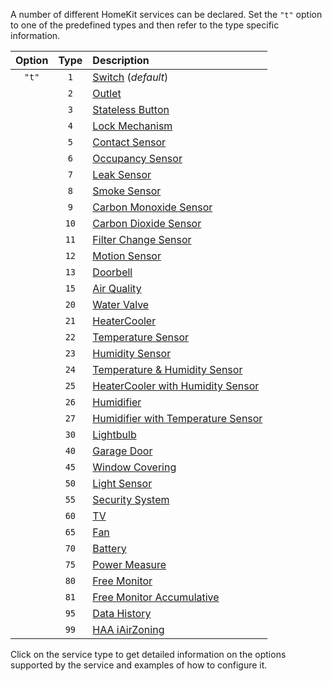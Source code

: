 A number of different HomeKit services can be declared. Set the `"t"` option to
one of the predefined types and then refer to the type specific information.

| Option | Type | Description
|:----:|:-----:|:---
| `"t"` | `1` | [Switch](switches) (_default_)
| | `2` | [Outlet](switches)
| | `3` | [Stateless Button](stateless-button)
| | `4` | [Lock Mechanism](lock-mechanism)
| | `5` | [Contact Sensor](sensors)
| | `6` | [Occupancy Sensor](sensors)
| | `7` | [Leak Sensor](sensors)
| | `8` | [Smoke Sensor](sensors)
| | `9` | [Carbon Monoxide Sensor](sensors)
| | `10` | [Carbon Dioxide Sensor](sensors)
| | `11` | [Filter Change Sensor](sensors)
| | `12` | [Motion Sensor](sensors)
| | `13` | [Doorbell](stateless-button)
| | `15` | [Air Quality](air-Quality)
| | `20` | [Water Valve](water-valve)
| | `21` | [HeaterCooler](heatercooler)
| | `22` | [Temperature Sensor](temperature-and-humidity-sensors)
| | `23` | [Humidity Sensor](temperature-and-humidity-sensors)
| | `24` | [Temperature & Humidity Sensor](temperature-and-humidity-sensors)
| | `25` | [HeaterCooler with Humidity Sensor](heatercooler)
| | `26` | [Humidifier](humidifier)
| | `27` | [Humidifier with Temperature Sensor](humidifier)
| | `30` | [Lightbulb](lightbulb)
| | `40` | [Garage Door](garage-door)
| | `45` | [Window Covering](window-covering)
| | `50` | [Light Sensor](light-sensor)
| | `55` | [Security System](security-system)
| | `60` | [TV](tv-service)
| | `65` | [Fan](fan)
| | `70` | [Battery](battery)
| | `75` | [Power Measure](power-measure)
| | `80` | [Free Monitor](free-monitor)
| | `81` | [Free Monitor Accumulative](free-monitor)
| | `95` | [Data History](data-history)
| | `99` | [HAA iAirZoning](haa-iairzoning)

Click on the service type to get detailed information on the options supported
by the service and examples of how to configure it.

